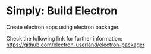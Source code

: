 # Simply: Build Electron

Create electron apps using electron packager.

Check the following link for further information:<br />
https://github.com/electron-userland/electron-packager
